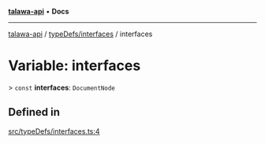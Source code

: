 [**talawa-api**](../../../README.md) • **Docs**

***

[talawa-api](../../../modules.md) / [typeDefs/interfaces](../README.md) / interfaces

# Variable: interfaces

\> `const` **interfaces**: `DocumentNode`

## Defined in

[src/typeDefs/interfaces.ts:4](https://github.com/PalisadoesFoundation/talawa-api/blob/2f8fb6988cd34004fbbf76550c8eef691b861a19/src/typeDefs/interfaces.ts#L4)
